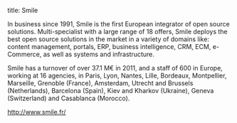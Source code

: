 title: Smile

In business since 1991, Smile is the first European integrator of open source solutions. Multi-specialist with a large range of 18 offers, Smile deploys the best open source solutions in the market in a variety of domains like: content management, portals, ERP, business intelligence, CRM, ECM, e-Commerce, as well as systems and infrastructure.

Smile has a turnover of over 37.1 M€ in 2011, and a staff of 600 in Europe, working at 16 agencies, in Paris, Lyon, Nantes, Lille, Bordeaux, Montpellier, Marseille, Grenoble (France), Amsterdam, Utrecht and Brussels (Netherlands), Barcelona (Spain), Kiev and Kharkov (Ukraine), Geneva (Switzerland) and Casablanca (Morocco).

<http://www.smile.fr/>